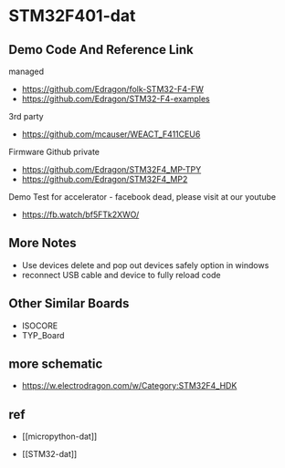 
# STM32F401-dat


## Demo Code And Reference Link 


managed 
* https://github.com/Edragon/folk-STM32-F4-FW
* https://github.com/Edragon/STM32-F4-examples




3rd party

* https://github.com/mcauser/WEACT_F411CEU6


Firmware Github private

* https://github.com/Edragon/STM32F4_MP-TPY
* https://github.com/Edragon/STM32F4_MP2


Demo Test for accelerator - facebook dead, please visit at our youtube

* https://fb.watch/bf5FTk2XWO/




## More Notes 

* Use devices delete and pop out devices safely option in windows 
* reconnect USB cable and device to fully reload code



## Other Similar Boards 

* ISOCORE
* TYP_Board


## more schematic 

- https://w.electrodragon.com/w/Category:STM32F4_HDK


## ref 

- [[micropython-dat]]

- [[STM32-dat]]